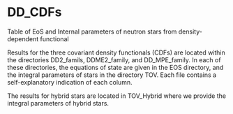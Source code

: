 # DD_CDFs
Table of EoS and Internal parameters of neutron stars from density-dependent functional 

Results for the three covariant density functionals (CDFs) are located within the 
directories DD2_famils, DDME2_family, and DD_MPE_family.  In each of these directories, 
the equations of state are given in the EOS directory, and the integral parameters of stars
in the directory TOV. Each file contains a self-explanatory indication of each column. 

The results for hybrid stars are located in TOV_Hybrid where we provide the integral parameters 
of hybrid stars. 
